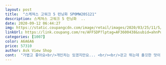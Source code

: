 ```yaml
---
layout: post 
title:  "스케쳐스 고워크 5 런닝화 SP0MW20S121" 
description: 스케쳐스 고워크 5 런닝화  ..
date: 2020-09-12 06:44:27 
img: https://static.coupangcdn.com/image/retail/images/2020/03/25/11/5/3194e5d6-fc22-4170-bd51-03bca26ff1ef.jpg 
linkUrl: https://link.coupang.com/re/AFFSDP?lptag=AF3600438&subid=ahnPublicAsk&pageKey=1418632606&itemId=2456076176&vendorItemId=70418241863&traceid=V0-113-43e631a48a183fa0 
categories: [1007] 
color: A6A6A6 
price: 57310 
author: Ask View Shop 
cont:  "가볍고 좋아요<br/>개인차는 있겠지만요... <br/><br/>걷고 뛰는데 촐깃한 맛이 있네요... <br/><br/>구비해 둬야만 하는듯한 쿠션입니다... <br/><br/>늘 새로운거 특이한것만 찾는데,<br/>바로 부모님거 지르러 갑니다... <br/>.<br/>!<br/>빠른 배송과 런닝화 바닥의 푹신함과 착용감에 만족합니다.<br/> 지인에게 적극 추천할겁니다.<br/><br/>신발 너무편해요<br/>아빠 생신선물로 사드렸는데<br/>엄청 편하다고 좋아하세요<br/>이건 발의 힐링을 위해 꼭 하나쯤<br/>이런표현이 좀 저급하게 들릴지 모르겠지만... <br/><br/>제거 배송받고 신어보자마자<br/>쿠션 미쳤습니다... <br/> 푹씬푹씐해서 진짜<br/>" 
---
```

